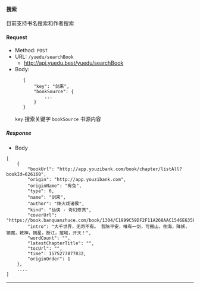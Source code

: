 #### 搜索

目前支持书名搜索和作者搜索

#### Request

- Method: `POST`
- URL:  ```/yuedu/searchBook```
    - <http://api.yuedu.best/yuedu/searchBook>
- Body: 
   ```
      {
          "key": "剑来",
          "bookSource": {
              ...
          }
      }

    ```
    `key` 搜索关键字 
    `bookSource` 书源内容
    
    
##### Response
- Body
```
[
    {
        "bookUrl": "http://app.youzibank.com/book/chapter/listAll?bookId=626160",
        "origin": "http://app.youzibank.com",
        "originName": "有兔",
        "type": 0,
        "name": "剑来",
        "author": "烽火戏诸侯",
        "kind": "仙侠 - 奇幻修真",
        "coverUrl": "https://book.banquanzhuce.com/book/1304/C1999C59DF2F11A268AAC1546E635F10/C1999C59DF2F11A268AAC1546E635F10.jpg",
        "intro": "大千世界，无奇不有。 我陈平安，唯有一剑，可搬山，倒海，降妖，镇魔，敕神，摘星，断江，摧城，开天！",
        "wordCount": "",
        "latestChapterTitle": "",
        "tocUrl": "",
        "time": 1575277877832,
        "originOrder": 1
    },
    ....
]
```
- - -

